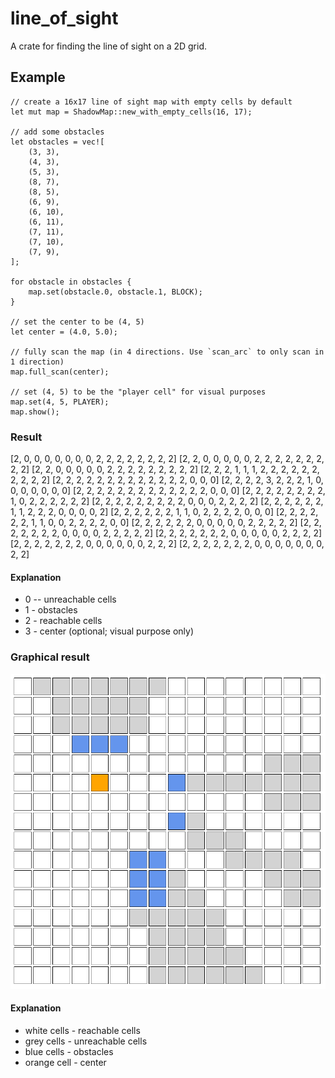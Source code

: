 # line_of_sight

A crate for finding the line of sight on a 2D grid.

## Example

    // create a 16x17 line of sight map with empty cells by default
    let mut map = ShadowMap::new_with_empty_cells(16, 17);

    // add some obstacles
    let obstacles = vec![
        (3, 3),
        (4, 3),
        (5, 3),
        (8, 7),
        (8, 5),
        (6, 9),
        (6, 10),
        (6, 11),
        (7, 11),
        (7, 10),
        (7, 9),
    ];

    for obstacle in obstacles {
        map.set(obstacle.0, obstacle.1, BLOCK);
    }

    // set the center to be (4, 5)
    let center = (4.0, 5.0);
    
    // fully scan the map (in 4 directions. Use `scan_arc` to only scan in 1 direction)
    map.full_scan(center);

    // set (4, 5) to be the "player cell" for visual purposes
    map.set(4, 5, PLAYER);
    map.show();
    
### Result
[2, 0, 0, 0, 0, 0, 0, 0, 2, 2, 2, 2, 2, 2, 2, 2]
[2, 2, 0, 0, 0, 0, 0, 2, 2, 2, 2, 2, 2, 2, 2, 2]
[2, 2, 0, 0, 0, 0, 0, 2, 2, 2, 2, 2, 2, 2, 2, 2]
[2, 2, 2, 1, 1, 1, 2, 2, 2, 2, 2, 2, 2, 2, 2, 2]
[2, 2, 2, 2, 2, 2, 2, 2, 2, 2, 2, 2, 2, 0, 0, 0]
[2, 2, 2, 2, 3, 2, 2, 2, 1, 0, 0, 0, 0, 0, 0, 0]
[2, 2, 2, 2, 2, 2, 2, 2, 2, 2, 2, 2, 2, 0, 0, 0]
[2, 2, 2, 2, 2, 2, 2, 2, 1, 0, 2, 2, 2, 2, 2, 2]
[2, 2, 2, 2, 2, 2, 2, 2, 2, 0, 0, 0, 2, 2, 2, 2]
[2, 2, 2, 2, 2, 2, 1, 1, 2, 2, 2, 0, 0, 0, 0, 2]
[2, 2, 2, 2, 2, 2, 1, 1, 0, 2, 2, 2, 2, 0, 0, 0]
[2, 2, 2, 2, 2, 2, 1, 1, 0, 0, 2, 2, 2, 2, 0, 0]
[2, 2, 2, 2, 2, 2, 0, 0, 0, 0, 0, 2, 2, 2, 2, 2]
[2, 2, 2, 2, 2, 2, 2, 0, 0, 0, 0, 2, 2, 2, 2, 2]
[2, 2, 2, 2, 2, 2, 2, 0, 0, 0, 0, 0, 2, 2, 2, 2]
[2, 2, 2, 2, 2, 2, 2, 0, 0, 0, 0, 0, 0, 2, 2, 2]
[2, 2, 2, 2, 2, 2, 2, 0, 0, 0, 0, 0, 0, 0, 2, 2]

#### Explanation
* 0 -- unreachable cells
* 1 - obstacles
* 2 - reachable cells
* 3 - center (optional; visual purpose only)

### Graphical result
![Line of sight](img/line-of-sight2.png)

#### Explanation
* white cells - reachable cells
* grey cells - unreachable cells
* blue cells - obstacles
* orange cell - center
